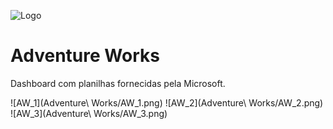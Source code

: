 ![Logo](https://external-content.duckduckgo.com/iu/?u=https%3A%2F%2Fi2.wp.com%2Fgravitar.biz%2Fwp-content%2Fuploads%2F2017%2F09%2FPower-Bi-logo.png%3Fssl%3D1&f=1&nofb=1)


# Adventure Works

Dashboard com planilhas fornecidas pela Microsoft.
 
![AW_1](Adventure\ Works/AW_1.png)
![AW_2](Adventure\ Works/AW_2.png)
![AW_3](Adventure\ Works/AW_3.png)